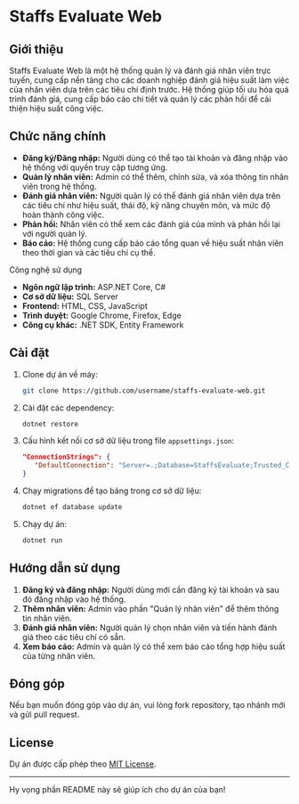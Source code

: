 

# Staffs Evaluate Web

## Giới thiệu

Staffs Evaluate Web là một hệ thống quản lý và đánh giá nhân viên trực tuyến, cung cấp nền tảng cho các doanh nghiệp đánh giá hiệu suất làm việc của nhân viên dựa trên các tiêu chí định trước. Hệ thống giúp tối ưu hóa quá trình đánh giá, cung cấp báo cáo chi tiết và quản lý các phản hồi để cải thiện hiệu suất công việc.

## Chức năng chính

- **Đăng ký/Đăng nhập:** Người dùng có thể tạo tài khoản và đăng nhập vào hệ thống với quyền truy cập tương ứng.
- **Quản lý nhân viên:** Admin có thể thêm, chỉnh sửa, và xóa thông tin nhân viên trong hệ thống.
- **Đánh giá nhân viên:** Người quản lý có thể đánh giá nhân viên dựa trên các tiêu chí như hiệu suất, thái độ, kỹ năng chuyên môn, và mức độ hoàn thành công việc.
- **Phản hồi:** Nhân viên có thể xem các đánh giá của mình và phản hồi lại với người quản lý.
- **Báo cáo:** Hệ thống cung cấp báo cáo tổng quan về hiệu suất nhân viên theo thời gian và các tiêu chí cụ thể.

Công nghệ sử dụng

- **Ngôn ngữ lập trình:** ASP.NET Core, C#
- **Cơ sở dữ liệu:** SQL Server
- **Frontend:** HTML, CSS, JavaScript
- **Trình duyệt:** Google Chrome, Firefox, Edge
- **Công cụ khác:** .NET SDK, Entity Framework

## Cài đặt

1. Clone dự án về máy:
   ```bash
   git clone https://github.com/username/staffs-evaluate-web.git
   ```
2. Cài đặt các dependency:
   ```bash
   dotnet restore
   ```
3. Cấu hình kết nối cơ sở dữ liệu trong file `appsettings.json`:
   ```json
   "ConnectionStrings": {
      "DefaultConnection": "Server=.;Database=StaffsEvaluate;Trusted_Connection=True;"
   }
   ```
4. Chạy migrations để tạo bảng trong cơ sở dữ liệu:
   ```bash
   dotnet ef database update
   ```
5. Chạy dự án:
   ```bash
   dotnet run
   ```

## Hướng dẫn sử dụng

1. **Đăng ký và đăng nhập:** Người dùng mới cần đăng ký tài khoản và sau đó đăng nhập vào hệ thống.
2. **Thêm nhân viên:** Admin vào phần "Quản lý nhân viên" để thêm thông tin nhân viên.
3. **Đánh giá nhân viên:** Người quản lý chọn nhân viên và tiến hành đánh giá theo các tiêu chí có sẵn.
4. **Xem báo cáo:** Admin và quản lý có thể xem báo cáo tổng hợp hiệu suất của từng nhân viên.

## Đóng góp

Nếu bạn muốn đóng góp vào dự án, vui lòng fork repository, tạo nhánh mới và gửi pull request.

## License

Dự án được cấp phép theo [MIT License](LICENSE).

---

Hy vọng phần README này sẽ giúp ích cho dự án của bạn!

